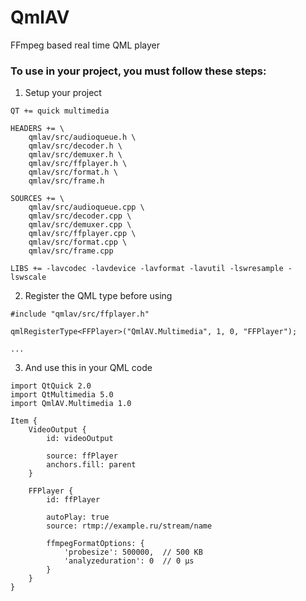 # QmlAV
FFmpeg based real time QML player

### To use in your project, you must follow these steps:

1. Setup your project

```
QT += quick multimedia

HEADERS += \
    qmlav/src/audioqueue.h \
    qmlav/src/decoder.h \
    qmlav/src/demuxer.h \
    qmlav/src/ffplayer.h \
    qmlav/src/format.h \
    qmlav/src/frame.h

SOURCES += \
    qmlav/src/audioqueue.cpp \
    qmlav/src/decoder.cpp \
    qmlav/src/demuxer.cpp \
    qmlav/src/ffplayer.cpp \
    qmlav/src/format.cpp \
    qmlav/src/frame.cpp

LIBS += -lavcodec -lavdevice -lavformat -lavutil -lswresample -lswscale
```

2. Register the QML type before using

```
#include "qmlav/src/ffplayer.h"

qmlRegisterType<FFPlayer>("QmlAV.Multimedia", 1, 0, "FFPlayer");

...
```

3. And use this in your QML code

```
import QtQuick 2.0
import QtMultimedia 5.0
import QmlAV.Multimedia 1.0

Item {
    VideoOutput {
        id: videoOutput

        source: ffPlayer
        anchors.fill: parent
    }

    FFPlayer {
        id: ffPlayer

        autoPlay: true
        source: rtmp://example.ru/stream/name

        ffmpegFormatOptions: {
            'probesize': 500000,  // 500 KB
            'analyzeduration': 0  // 0 µs
        }
    }
}
```
